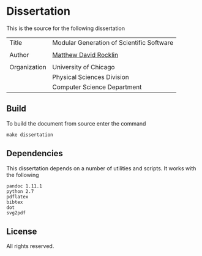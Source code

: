 Dissertation
============

This is the source for the following dissertation 

|                |                                                      |
|:-------------- | -----------------------------------------------------|
| Title          |       Modular Generation of Scientific Software      |
|                |                                                      |
| Author         |  [Matthew David Rocklin](http://matthewrocklin.com)  |
|                |                                                      |
| Organization   |                  University of Chicago               |
|                |                Physical Sciences Division            |
|                |                Computer Science Department           |

Build
-----

To build the document from source enter the command

    make dissertation

Dependencies
------------

This dissertation depends on a number of utilities and scripts.  It works with
the following

    pandoc 1.11.1
    python 2.7
    pdflatex
    bibtex
    dot
    svg2pdf

License
-------

All rights reserved.
